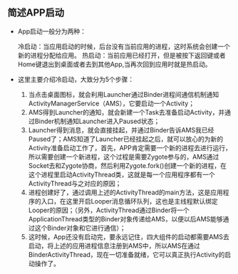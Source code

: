 ## 简述APP启动

* App启动一般分为两种：

    冷启动：当应用启动的时候，后台没有当前应用的进程，这时系统会创建一个新的进程分配给应用。
    热启动：当前应用已经打开，但是被按下返回键或者Home键退出到桌面或者去到其他App,当再次回到应用时就是热启动。

* 这里主要介绍冷启动，大致分为5个步骤：

    1. 当点击桌面图标，就会利用Launcher通过Binder进程间通信机制通知ActivityManagerService（AMS），它要启动一个Activity；
    2. AMS得到Launcher的通知，就会新建一个Task去准备启动Activity，并通过Binder机制通知Launcher进入Paused状态；
    3. Launcher得到消息，就会直接挂起，并通过Binder告诉AMS我已经Paused了；AMS知道了Launcher已经挂起之后，就可以放心的为新的Activity准备启动工作了，首先，APP肯定需要一个新的进程去进行运行，所以需要创建一个新进程，这个过程是需要Zygote参与的，AMS通过Socket去和Zygote协商，然后利用Zygote.fork()创建一个新的进程，在这个进程里启动ActivityThread类，这就是每一个应用程序都有一个ActivityThread与之对应的原因；
    4. 进程创建好了，通过调用上述的ActivityThread的main方法，这是应用程序的入口，在这里开启Looper消息循环队列，这也是主线程默认绑定Looper的原因；（另外，ActivityThread通过Binder将一个ApplicationThread类型的Binder对象传递给AMS，以便以后AMS能够通过这个Binder对象和它进行通信）；
    5. 这时候，App还没有启动完，要永远记住，四大组件的启动都需要AMS去启动，将上述的应用进程信息注册到AMS中，所以AMS在通过BinderActivityThread，现在一切准备就绪，它可以真正执行Activity的启动操作了。
